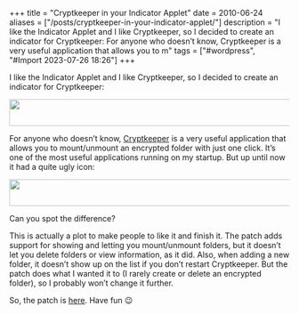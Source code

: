 +++
title = "Cryptkeeper in your Indicator Applet"
date = 2010-06-24
aliases = ["/posts/cryptkeeper-in-your-indicator-applet/"]
description = "I like the Indicator Applet and I like Cryptkeeper, so I decided to create an indicator for Cryptkeeper:      For anyone who doesn’t know, Cryptkeeper is a very useful application that allows you to m"
tags = ["#wordpress", "#Import 2023-07-26 18:26"]
+++

<p>I like the Indicator Applet and I like Cryptkeeper, so I decided to create an indicator for Cryptkeeper:</p>
<p><a href="__GHOST_URL__/content/images/wordpress/2010/06/screenshot2.jpg"><img decoding="async" loading="lazy" class="aligncenter size-full wp-image-76" title="Cryptkeeper in your Indicator Applet" src="__GHOST_URL__/content/images/wordpress/2010/06/screenshot2.jpg" alt="" width="607" height="48" srcset="__GHOST_URL__/content/images/wordpress/2010/06/screenshot2.jpg 607w, __GHOST_URL__/content/images/wordpress/2010/06/screenshot2-300x24.jpg 300w" sizes="(max-width: 607px) 100vw, 607px" /></a></p>
<p>For anyone who doesn&#8217;t know, <a href="http://tom.noflag.org.uk/cryptkeeper.html" target="_blank" rel="noopener">Cryptkeeper</a> is a very useful application that allows you to mount/unmount an encrypted folder with just one click. It&#8217;s one of the most useful applications running on my startup. But up until now it had a quite ugly icon:</p>
<p><a href="__GHOST_URL__/content/images/wordpress/2010/06/screenshot.jpg"><img decoding="async" loading="lazy" class="aligncenter size-full wp-image-77" title="Cryptkeeper before" src="__GHOST_URL__/content/images/wordpress/2010/06/screenshot.jpg" alt="" width="607" height="48" srcset="__GHOST_URL__/content/images/wordpress/2010/06/screenshot.jpg 607w, __GHOST_URL__/content/images/wordpress/2010/06/screenshot-300x24.jpg 300w" sizes="(max-width: 607px) 100vw, 607px" /></a></p>
<p>Can you spot the difference?</p>
<p>This is actually a plot to make people to like it and finish it. The patch adds support for showing and letting you mount/unmount folders, but it doesn&#8217;t let you delete folders or view information, as it did. Also, when adding a new folder, it doesn&#8217;t show up on the list if you don&#8217;t restart Cryptkeeper. But the patch does what I wanted it to (I rarely create or delete an encrypted folder), so I probably won&#8217;t change it further.</p>
<p>So, the patch is <a href="https://bugs.launchpad.net/ubuntu/+source/cryptkeeper/+bug/571473">here</a>. Have fun 😉</p>